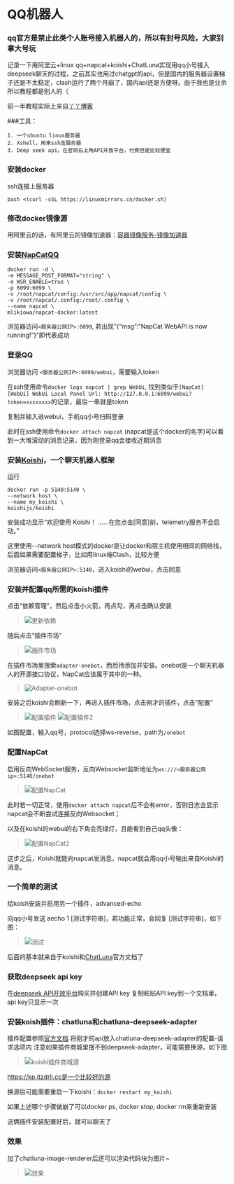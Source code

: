 # QQ机器人
### qq官方是禁止此类个人账号接入机器人的，所以有封号风险，大家别拿大号玩

记录一下用阿里云+linux qq+napcat+koishi+ChatLuna实现用qq小号接入deepseek聊天的过程，之前其实也用过chatgpt的api，但是国内的服务器设置梯子还是不太稳定，clash运行了两个月崩了，国内api还是方便呀。由于我也是业余所以教程都是别人的（

前一半教程实际上来自[丫丫博客](https://blog.yaqwq.top/402.html)

###工具：
```
1. 一个ubuntu linux服务器
2. Xshell，用来ssh连服务器
3. Deep seek api，在官网右上角API开放平台，付费但是比较便宜
```

### 安装docker
ssh连接上服务器
```
bash <(curl -sSL https://linuxmirrors.cn/docker.sh)
```

### 修改docker镜像源
用阿里云的话，有阿里云的镜像加速器：[容器镜像服务-镜像加速器](https://cr.console.aliyun.com/cn-hangzhou/instances/mirrors)

### 安装[NapCatQQ](https://napneko.github.io/guide/napcat)
```
docker run -d \
-e MESSAGE_POST_FORMAT="string" \
-e WSR_ENABLE=true \
-p 6099:6099 \
-v /root/napcat/config:/usr/src/app/napcat/config \
-v /root/napcat/.config:/root/.config \
--name napcat \
mlikiowa/napcat-docker:latest
```
浏览器访问```<服务器公网IP>:6099```, 若出现”{“msg”:”NapCat WebAPI is now running!”}“即代表成功

### 登录QQ
浏览器访问 ```<服务器公网IP>:6099/webui```，需要输入token

在ssh使用命令```docker logs napcat | grep WebUi```, 找到类似于```[NapCat] [WebUi] WebUi Local Panel Url: http://127.0.0.1:6099/webui?token=xxxxxxxx```的记录，最后一串就是token

复制并输入进webui，手机qq小号扫码登录

此时在ssh使用命令```docker attach napcat``` (napcat是这个docker的名字)可以看到一大堆滚动的消息记录，因为刚登录qq会接收近期消息

### 安装[Koishi](https://koishi.chat/zh-CN/manual/introduction.html)，一个聊天机器人框架

运行
```
docker run -p 5140:5140 \
--network host \
--name my_koishi \
koishijs/koishi

```
安装成功显示“欢迎使用 Koishi！ ......在您点击[同意]前，telemetry服务不会启动。”

这里使用--network host模式的docker是让docker和宿主机使用相同的网络栈，后面如果需要配置梯子，比如用linux端Clash，比较方便

浏览器访问```<服务器公网IP>:5140```，进入koishi的webui，点击同意

### 安装并配置qq所需的koishi插件
点击“依赖管理”，然后点击小火箭，再点勾，再点击确认安装

>    ![更新依赖](1.webp)

随后点击“插件市场”

>    ![插件市场](2.webp)

在插件市场里搜索```adapter-onebot```，而后待添加并安装。onebot是一个聊天机器人的开源接口协议，NapCat应该属于其中的一种。

>    ![Adapter-onebot](3.webp)

安装之后koishi会刷新一下，再进入插件市场，点击刚才的插件，点击“配置”

>    ![配置插件](4.webp)
>    ![配置插件2](5.webp)

如图配置，输入qq号，protocol选择ws-reverse，path为```/onebot```

### 配置NapCat
启用反向WebSocket服务，反向Websocket监听地址为```ws:///<服务器公网ip>:5140/onebot```

>    ![配置NapCat](6.webp)

此时若一切正常，使用```docker attach napcat```后不会有error，否则日志会显示napcat会不断尝试连接反向Websocket；

以及在koishi的webui的右下角会亮绿灯，且能看到自己qq头像：
>    ![配置NapCat2](7.webp)

这步之后，Koishi就能向napcat发消息，napcat就会用qq小号输出来自Koishi的消息。

### 一个简单的测试

给koish安装并启用另一个插件，advanced-echo

向qq小号发送 aecho 1 [测试字符串]，若功能正常，会回复 [测试字符串]，如下图：

>    ![测试](8.webp)

后面的基本就来自于koishi和[ChatLuna](https://chatluna.chat/guide/getting-started.html)官方文档了

### 获取deepseek api key
在[deepseek API开放平台](https://platform.deepseek.com/api_keys)购买并创建API key
复制粘贴API key到一个文档里，api key只显示一次

### 安装koish插件：chatluna和chatluna-deepseek-adapter
插件配置参照[官方文档](https://chatluna.chat/guide/getting-started.html)
将刚才的api放入chatluna-deepseek-adapter的配置-请求选项内
注意如果插件商城里搜不到deepseek-adapter，可能需要换源，如下图

>    ![koishi插件商城源](9.webp)

https://kp.itzdrli.cc是一个比较好的源

换源后可能需要重启一下koishi：```docker restart my_koishi```

如果上述哪个步骤做崩了可以docker ps, docker stop, docker rm来重新安装

这俩插件安装配置好后，就可以聊天了

### 效果
加了chatluna-image-renderer后还可以渲染代码块为图片~
>    ![效果](10.webp)